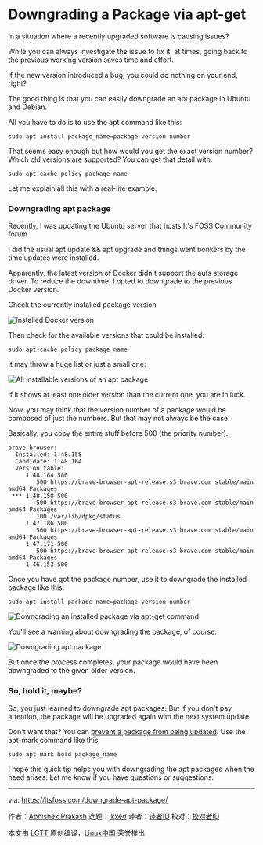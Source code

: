 [#]: subject: "Downgrading a Package via apt-get"
[#]: via: "https://itsfoss.com/downgrade-apt-package/"
[#]: author: "Abhishek Prakash https://itsfoss.com/author/abhishek/"
[#]: collector: "lkxed"
[#]: translator: "geekpi"
[#]: reviewer: " "
[#]: publisher: " "
[#]: url: " "

Downgrading a Package via apt-get
======

In a situation where a recently upgraded software is causing issues?

While you can always investigate the issue to fix it, at times, going back to the previous working version saves time and effort.

If the new version introduced a bug, you could do nothing on your end, right?

The good thing is that you can easily downgrade an apt package in Ubuntu and Debian.

All you have to do is to use the apt command like this:

```
sudo apt install package_name=package-version-number
```

That seems easy enough but how would you get the exact version number? Which old versions are supported? You can get that detail with:

```
sudo apt-cache policy package_name
```

Let me explain all this with a real-life example.

### Downgrading apt package

Recently, I was updating the Ubuntu server that hosts It's FOSS Community forum.

I did the usual apt update && apt upgrade and things went bonkers by the time updates were installed.

Apparently, the latest version of Docker didn't support the aufs storage driver. To reduce the downtime, I opted to downgrade to the previous Docker version.

Check the currently installed package version

![Installed Docker version][1]

Then check for the available versions that could be installed:

```
sudo apt-cache policy package_name
```

It may throw a huge list or just a small one:

![All installable versions of an apt package][2]

If it shows at least one older version than the current one, you are in luck.

Now, you may think that the version number of a package would be composed of just the numbers. But that may not always be the case.

Basically, you copy the entire stuff before 500 (the priority number).

```
brave-browser:
  Installed: 1.48.158
  Candidate: 1.48.164
  Version table:
     1.48.164 500
        500 https://brave-browser-apt-release.s3.brave.com stable/main amd64 Packages
 *** 1.48.158 500
        500 https://brave-browser-apt-release.s3.brave.com stable/main amd64 Packages
        100 /var/lib/dpkg/status
     1.47.186 500
        500 https://brave-browser-apt-release.s3.brave.com stable/main amd64 Packages
     1.47.171 500
        500 https://brave-browser-apt-release.s3.brave.com stable/main amd64 Packages
     1.46.153 500
```

Once you have got the package number, use it to downgrade the installed package like this:

```
sudo apt install package_name=package-version-number
```

![Downgrading an installed package via apt-get command][3]

You'll see a warning about downgrading the package, of course.

![Downgrading apt package][4]

But once the process completes, your package would have been downgraded to the given older version.

### So, hold it, maybe?

So, you just learned to downgrade apt packages. But if you don't pay attention, the package will be upgraded again with the next system update.

Don't want that? You can [prevent a package from being updated][5]. Use the apt-mark command like this:

```
sudo apt-mark hold package_name
```

I hope this quick tip helps you with downgrading the apt packages when the need arises. Let me know if you have questions or suggestions.

--------------------------------------------------------------------------------

via: https://itsfoss.com/downgrade-apt-package/

作者：[Abhishek Prakash][a]
选题：[lkxed][b]
译者：[译者ID](https://github.com/译者ID)
校对：[校对者ID](https://github.com/校对者ID)

本文由 [LCTT](https://github.com/LCTT/TranslateProject) 原创编译，[Linux中国](https://linux.cn/) 荣誉推出

[a]: https://itsfoss.com/author/abhishek/
[b]: https://github.com/lkxed/
[1]: https://itsfoss.com/content/images/2023/02/installed-docker-version.png
[2]: https://itsfoss.com/content/images/2023/02/available-docker-versions.png
[3]: https://itsfoss.com/content/images/2023/02/downgrading-installed-packages.png
[4]: https://itsfoss.com/content/images/2023/02/downgrading-installed-package.png
[5]: https://itsfoss.com/prevent-package-update-ubuntu/
